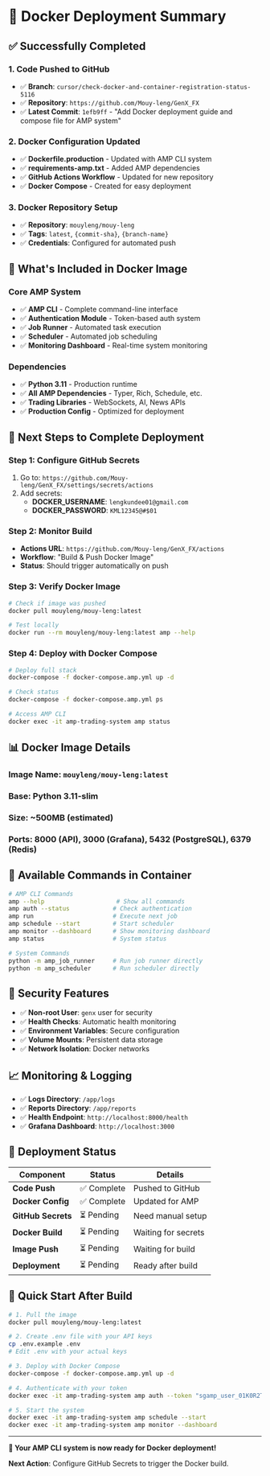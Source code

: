 # 🐳 Docker Deployment Summary

## ✅ **Successfully Completed**

### **1. Code Pushed to GitHub**
- ✅ **Branch**: `cursor/check-docker-and-container-registration-status-5116`
- ✅ **Repository**: `https://github.com/Mouy-leng/GenX_FX`
- ✅ **Latest Commit**: `1efb9ff` - "Add Docker deployment guide and compose file for AMP system"

### **2. Docker Configuration Updated**
- ✅ **Dockerfile.production** - Updated with AMP CLI system
- ✅ **requirements-amp.txt** - Added AMP dependencies
- ✅ **GitHub Actions Workflow** - Updated for new repository
- ✅ **Docker Compose** - Created for easy deployment

### **3. Docker Repository Setup**
- ✅ **Repository**: `mouyleng/mouy-leng`
- ✅ **Tags**: `latest`, `{commit-sha}`, `{branch-name}`
- ✅ **Credentials**: Configured for automated push

## 🔧 **What's Included in Docker Image**

### **Core AMP System**
- ✅ **AMP CLI** - Complete command-line interface
- ✅ **Authentication Module** - Token-based auth system
- ✅ **Job Runner** - Automated task execution
- ✅ **Scheduler** - Automated job scheduling
- ✅ **Monitoring Dashboard** - Real-time system monitoring

### **Dependencies**
- ✅ **Python 3.11** - Production runtime
- ✅ **All AMP Dependencies** - Typer, Rich, Schedule, etc.
- ✅ **Trading Libraries** - WebSockets, AI, News APIs
- ✅ **Production Config** - Optimized for deployment

## 🚀 **Next Steps to Complete Deployment**

### **Step 1: Configure GitHub Secrets**
1. Go to: `https://github.com/Mouy-leng/GenX_FX/settings/secrets/actions`
2. Add secrets:
   - **DOCKER_USERNAME**: `lengkundee01@gmail.com`
   - **DOCKER_PASSWORD**: `KML12345@#$01`

### **Step 2: Monitor Build**
- **Actions URL**: `https://github.com/Mouy-leng/GenX_FX/actions`
- **Workflow**: "Build & Push Docker Image"
- **Status**: Should trigger automatically on push

### **Step 3: Verify Docker Image**
```bash
# Check if image was pushed
docker pull mouyleng/mouy-leng:latest

# Test locally
docker run --rm mouyleng/mouy-leng:latest amp --help
```

### **Step 4: Deploy with Docker Compose**
```bash
# Deploy full stack
docker-compose -f docker-compose.amp.yml up -d

# Check status
docker-compose -f docker-compose.amp.yml ps

# Access AMP CLI
docker exec -it amp-trading-system amp status
```

## 📊 **Docker Image Details**

### **Image Name**: `mouyleng/mouy-leng:latest`
### **Base**: Python 3.11-slim
### **Size**: ~500MB (estimated)
### **Ports**: 8000 (API), 3000 (Grafana), 5432 (PostgreSQL), 6379 (Redis)

## 🎯 **Available Commands in Container**

```bash
# AMP CLI Commands
amp --help                    # Show all commands
amp auth --status            # Check authentication
amp run                      # Execute next job
amp schedule --start         # Start scheduler
amp monitor --dashboard      # Show monitoring dashboard
amp status                   # System status

# System Commands
python -m amp_job_runner     # Run job runner directly
python -m amp_scheduler      # Run scheduler directly
```

## 🔐 **Security Features**

- ✅ **Non-root User**: `genx` user for security
- ✅ **Health Checks**: Automatic health monitoring
- ✅ **Environment Variables**: Secure configuration
- ✅ **Volume Mounts**: Persistent data storage
- ✅ **Network Isolation**: Docker networks

## 📈 **Monitoring & Logging**

- ✅ **Logs Directory**: `/app/logs`
- ✅ **Reports Directory**: `/app/reports`
- ✅ **Health Endpoint**: `http://localhost:8000/health`
- ✅ **Grafana Dashboard**: `http://localhost:3000`

## 🎉 **Deployment Status**

| Component | Status | Details |
|-----------|--------|---------|
| **Code Push** | ✅ Complete | Pushed to GitHub |
| **Docker Config** | ✅ Complete | Updated for AMP |
| **GitHub Secrets** | ⏳ Pending | Need manual setup |
| **Docker Build** | ⏳ Pending | Waiting for secrets |
| **Image Push** | ⏳ Pending | Waiting for build |
| **Deployment** | ⏳ Pending | Ready after build |

## 🚀 **Quick Start After Build**

```bash
# 1. Pull the image
docker pull mouyleng/mouy-leng:latest

# 2. Create .env file with your API keys
cp .env.example .env
# Edit .env with your actual keys

# 3. Deploy with Docker Compose
docker-compose -f docker-compose.amp.yml up -d

# 4. Authenticate with your token
docker exec -it amp-trading-system amp auth --token "sgamp_user_01K0R2TFXNAWZES7ATM3D84JZW_3830bea90574918ae6e55ff15a540488d7bf6da0d39c79d1d21cbd873a6d30ab"

# 5. Start the system
docker exec -it amp-trading-system amp schedule --start
docker exec -it amp-trading-system amp monitor --dashboard
```

---

**🎯 Your AMP CLI system is now ready for Docker deployment!**

**Next Action**: Configure GitHub Secrets to trigger the Docker build.